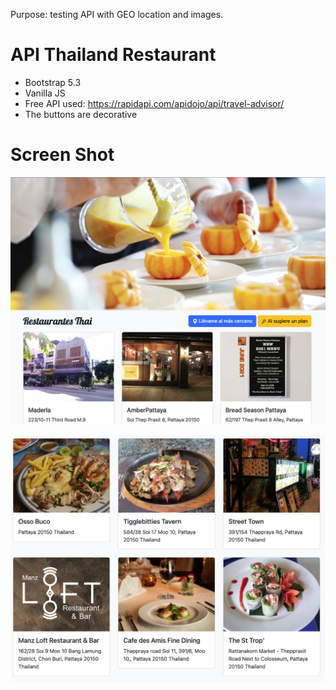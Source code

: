 Purpose: testing API with GEO location and images.

# API Thailand Restaurant
* Bootstrap 5.3
* Vanilla JS
* Free API used: https://rapidapi.com/apidojo/api/travel-advisor/
* The buttons are decorative

# Screen Shot

![alt text](https://github.com/firedevelop/iurban_es/blob/main/img/screenShot-01.png?raw=true)

![alt text](https://github.com/firedevelop/iurban_es/blob/main/img/screenShot-02.png?raw=true)
